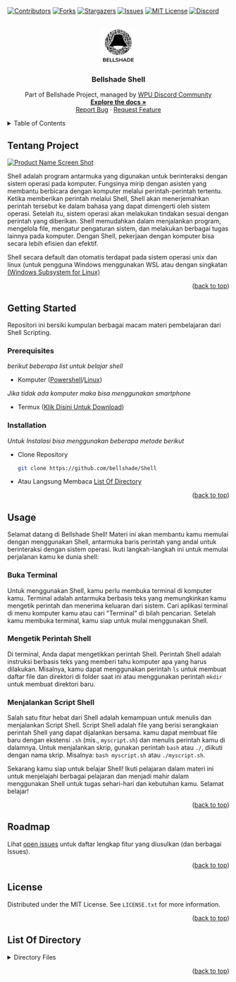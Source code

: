 <a name="readme-top"></a>

[![Contributors][contributors-shield]][contributors-url]
[![Forks][forks-shield]][forks-url]
[![Stargazers][stars-shield]][stars-url]
[![Issues][issues-shield]][issues-url]
[![MIT License][license-shield]][license-url]
[![Discord][discord-shield]][discord-url]


<!-- PROJECT LOGO -->
<br />
<div align="center">
  <a href="https://github.com/bellshade/Shell">
    <img src="https://github.com/bellshade/Python/blob/main/assets/logo.png?raw=true" alt="Logo" width="80" height="80">
  </a>

  <h3 align="center">Bellshade Shell</h3>

  <p align="center">
    Part of Bellshade Project, managed by <a href="http://discord.gg/S4rrXQU"> WPU Discord Community
    <br />
    <a href="https://github.com/bellshade/Shell"><strong>Explore the docs »</strong></a>
    <br />
    <a href="https://github.com/bellshade/Shell/issues">Report Bug</a>
    ·
    <a href="https://github.com/bellshade/Shell/issues">Request Feature</a>
  </p>
</div>

<details>
  <summary>Table of Contents</summary>
  <ol>
    <li>
      <a href="#tentang-project">About The Project</a>
    </li>
    <li>
      <a href="#getting-started">Getting Started</a>
      <ul>
        <li><a href="#prerequisites">Prerequisites</a></li>
        <li><a href="#installation">Installation</a></li>
      </ul>
    </li>
    <li><a href="#usage">Usage</a></li>
      <ul>
        <li><a href="#buka-terminal">Buka Terminal</a></li>
        <li><a href="#mengetik-perintah-shell">Mengetik Perintah Shell</a></li>
        <li><a href="#menjalankan-script-shell">Menjalankan Script Shell</a></li>
      </ul>
    <li><a href="#roadmap">Roadmap</a></li>
    <li><a href="#contributing">Contributing</a></li>
    <li><a href="#license">License</a></li>
    <li><a href="#contact">Contact</a></li>
    <li><a href="#acknowledgments">Acknowledgments</a></li>
  </ol>
</details>

## Tentang Project

[![Product Name Screen Shot][product-screenshot]](https://en.wikipedia.org/wiki/Shell_(computing))

Shell adalah program antarmuka yang digunakan untuk berinteraksi dengan sistem operasi pada komputer. Fungsinya mirip dengan asisten yang membantu berbicara dengan komputer melalui perintah-perintah tertentu. Ketika memberikan perintah melalui Shell, Shell akan menerjemahkan perintah tersebut ke dalam bahasa yang dapat dimengerti oleh sistem operasi. Setelah itu, sistem operasi akan melakukan tindakan sesuai dengan perintah yang diberikan. Shell memudahkan dalam menjalankan program, mengelola file, mengatur pengaturan sistem, dan melakukan berbagai tugas lainnya pada komputer. Dengan Shell, pekerjaan dengan komputer bisa secara lebih efisien dan efektif.

Shell secara default dan otomatis terdapat pada sistem operasi unix dan linux (untuk pengguna Windows menggunakan WSL atau dengan singkatan [(Windows Subsystem for Linux)](https://docs.microsoft.com/en-us/windows/wsl/)

<p align="right">(<a href="#readme-top">back to top</a>)</p>

## Getting Started

Repositori ini bersiki kumpulan berbagai macam materi pembelajaran dari Shell Scripting.

### Prerequisites

_berikut beberapa list untuk belajar shell_

* Komputer ([Powershell](https://aka.ms/PSWindows)/[Linux](https://en.wikipedia.org/wiki/Bash_(Unix_shell)))

_Jika tidak ada komputer maka bisa menggunakan smartphone_

* Termux ([Klik Disini Untuk Download](https://f-droid.org/repo/com.termux_118.apk))

### Installation

_Untuk Instalasi bisa menggunakan beberapa metode berikut_

* Clone Repository
   ```sh
   git clone https://github.com/bellshade/Shell
   ```
* Atau Langsung Membaca [List Of Directory](#List-Of-Directory)

<p align="right">(<a href="#readme-top">back to top</a>)</p>

## Usage

Selamat datang di Bellshade Shell! Materi ini akan membantu kamu memulai dengan menggunakan Shell, antarmuka baris perintah yang andal untuk berinteraksi dengan sistem operasi. Ikuti langkah-langkah ini untuk memulai perjalanan kamu ke dunia shell:

### Buka Terminal
Untuk menggunakan Shell, kamu perlu membuka terminal di komputer kamu. Terminal adalah antarmuka berbasis teks yang memungkinkan kamu mengetik perintah dan menerima keluaran dari sistem. Cari aplikasi terminal di menu komputer kamu atau cari "Terminal" di bilah pencarian. Setelah kamu membuka terminal, kamu siap untuk mulai menggunakan Shell.

### Mengetik Perintah Shell
Di terminal, Anda dapat mengetikkan perintah Shell. Perintah Shell adalah instruksi berbasis teks yang memberi tahu komputer apa yang harus dilakukan. Misalnya, kamu dapat menggunakan perintah `ls` untuk membuat daftar file dan direktori di folder saat ini atau menggunakan perintah `mkdir` untuk membuat direktori baru.

### Menjalankan Script Shell
Salah satu fitur hebat dari Shell adalah kemampuan untuk menulis dan menjalankan Script Shell. Script Shell adalah file yang berisi serangkaian perintah Shell yang dapat dijalankan bersama. kamu dapat membuat file baru dengan ekstensi `.sh` (mis., `myscript.sh`) dan menulis perintah kamu di dalamnya. Untuk menjalankan skrip, gunakan perintah `bash` atau `./`, diikuti dengan nama skrip. Misalnya: `bash myscript.sh` atau `./myscript.sh`.

Sekarang kamu siap untuk belajar Shell! Ikuti pelajaran dalam materi ini untuk menjelajahi berbagai pelajaran dan menjadi mahir dalam menggunakan Shell untuk tugas sehari-hari dan kebutuhan kamu. Selamat belajar!

<p align="right">(<a href="#readme-top">back to top</a>)</p>

## Roadmap

Lihat [open issues](https://github.com/bellshade/Shell/issues) untuk daftar lengkap fitur yang diusulkan (dan berbagai Issues).

<p align="right">(<a href="#readme-top">back to top</a>)</p>

## License

Distributed under the MIT License. See `LICENSE.txt` for more information.

<p align="right">(<a href="#readme-top">back to top</a>)</p>


## List Of Directory
<details>
  <summary>Directory Files</summary>
  <ol>
    <li>
      <a href="https://github.com/bellshade/Shell/tree/main/basic">📁 Basic</a>
      <ul>
        <li>
          <a href="https://github.com/bellshade/Shell/tree/main/basic/00_hello_world">📁 00_Hello_World</a>
        </li>
        <li>
          <a href="https://github.com/bellshade/Shell/tree/main/basic/01_variabel">📁 01_variabel</a>
        </li>
        <li>
          <a href="https://github.com/bellshade/Shell/tree/main/basic/02_variabel_spesial">📁 02_variabel_spesial</a>
        </li>
        <li>
          <a href="https://github.com/bellshade/Shell/tree/main/basic/03_operator">📁 03_operator</a>
        </li>
        <li>
          <a href="https://github.com/bellshade/Shell/tree/main/basic/04_perform_arimathic_operations">📁 04_perform_arimathic_operations</a>
        </li>
        <li>
          <a href="https://github.com/bellshade/Shell/tree/main/basic/05_bc_command">📁 05_bc_command</a>
        </li>
        <li>
          <a href="https://github.com/bellshade/Shell/tree/main/basic/06_instruksi_logika">📁 06_instruksi_logika</a>
        </li>
        <li>
          <a href="https://github.com/bellshade/Shell/tree/main/basic/07_user_input">📁 07_user_input</a>
        </li>
        <li>
          <a href="https://github.com/bellshade/Shell/tree/main/basic/08_array">📁 08_array</a>
        </li>
        <li>
          <a href="https://github.com/bellshade/Shell/tree/main/basic/09_loops">📁 09_loops</a>
        </li>
        <li>
          <a href="https://github.com/bellshade/Shell/tree/main/basic/10_break_and_continue">📁 10_break_and_continue</a>
        </li>
        <li>
          <a href="https://github.com/bellshade/Shell/tree/main/basic/11_functions">📁 11_functions</a>
        </li>
        <li>
          <a href="https://github.com/bellshade/Shell/tree/main/basic/12_environment_variables">📁 12_environment_variables</a>
        </li>
        <li>
          <a href="https://github.com/bellshade/Shell/tree/main/basic/13_operation_file_dan_folder">📁 13_operation_file_dan_folder</a>
        </li>
        <li>
          <a href="https://github.com/bellshade/Shell/tree/main/basic/14_permission_file">📁 14_permission_file</a>
        </li>
        <li>
          <a href="https://github.com/bellshade/Shell/tree/main/basic/15_shebang">📁 15_shebang</a>
        </li>
      </ul>
    </li>
    <li>
    <a href="https://github.com/bellshade/shell/tree/main/playground">📁 playground</a>
    </li>
    <li>
    <a href="https://github.com/bellshade/shell/tree/main/playground">📁 Simple Project</a>
    </li>
    <li>
    <a href="https://github.com/bellshade/Shell/tree/main/usefull_command">📁 Useful Command</a>
    <ul>
        <li>
          <a href="https://github.com/bellshade/Shell/tree/main/usefull_command/00_read_file">📁 00_Read_File</a>
        </li>
        <li>
          <a href="https://github.com/bellshade/Shell/tree/main/usefull_command/01_manipulation_read_file">📁 01_manipulation_read_file</a>
        </li>
        <li>
          <a href="https://github.com/bellshade/Shell/tree/main/usefull_command/02_sed_and_awk">📁 02_sed_and_awk</a>
        </li>
        <li>
          <a href="https://github.com/bellshade/Shell/tree/main/usefull_command/03_search_file">📁 03_search_file</a>
        </li>
        <li>
          <a href="https://github.com/bellshade/Shell/tree/main/usefull_command/04_find_advance">📁 04_find_advance</a>
        </li>
        <li>
          <a href="https://github.com/bellshade/Shell/tree/main/usefull_command/05_look_services">📁 05_look_services</a>
        </li>
    </ul>
    </li>
  </ol>
</details>

<p align="right">(<a href="#readme-top">back to top</a>)</p>

[contributors-shield]: https://img.shields.io/github/contributors/bellshade/Shell.svg?style=for-the-badge
[contributors-url]: https://github.com/bellshade/Shell/graphs/contributors
[forks-shield]: https://img.shields.io/github/forks/bellshade/Shell.svg?style=for-the-badge
[forks-url]: https://github.com/bellshade/Shell/network/members
[stars-shield]: https://img.shields.io/github/stars/bellshade/Shell.svg?style=for-the-badge
[stars-url]: https://github.com/bellshade/Shell/stargazers
[issues-shield]: https://img.shields.io/github/issues/bellshade/Shell.svg?style=for-the-badge
[issues-url]: https://github.com/bellshade/Shell/issues
[license-shield]: https://img.shields.io/github/license/bellshade/Shell.svg?style=for-the-badge
[license-url]: https://github.com/bellshade/Shell/blob/master/LICENSE.txt
[discord-shield]: https://img.shields.io/discord/722002048643497994?logo=discord&logoColor=white&style=for-the-badge
[discord-url]: http://discord.gg/S4rrXQU
[product-screenshot]: https://i.ibb.co/q10KW18/Screenshot.png